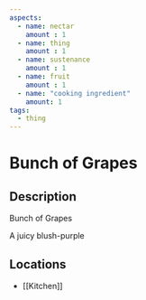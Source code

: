 ```yaml
---
aspects: 
  - name: nectar
    amount : 1
  - name: thing
    amount : 1
  - name: sustenance
    amount : 1
  - name: fruit
    amount : 1
  - name: "cooking ingredient"
    amount: 1
tags:
  - thing
---
```


# Bunch of Grapes

## Description
Bunch of Grapes

A juicy blush-purple
## Locations
- [[Kitchen]]